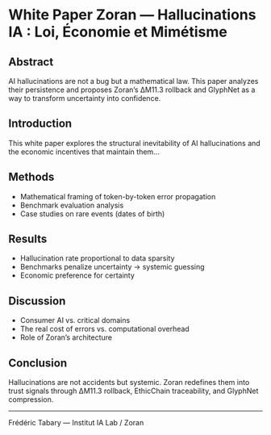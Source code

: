 # White Paper Zoran — Hallucinations IA : Loi, Économie et Mimétisme

## Abstract
AI hallucinations are not a bug but a mathematical law. This paper analyzes their persistence and proposes Zoran’s ΔM11.3 rollback and GlyphNet as a way to transform uncertainty into confidence.

## Introduction
This white paper explores the structural inevitability of AI hallucinations and the economic incentives that maintain them...

## Methods
- Mathematical framing of token-by-token error propagation
- Benchmark evaluation analysis
- Case studies on rare events (dates of birth)

## Results
- Hallucination rate proportional to data sparsity
- Benchmarks penalize uncertainty → systemic guessing
- Economic preference for certainty

## Discussion
- Consumer AI vs. critical domains
- The real cost of errors vs. computational overhead
- Role of Zoran’s architecture

## Conclusion
Hallucinations are not accidents but systemic. Zoran redefines them into trust signals through ΔM11.3 rollback, EthicChain traceability, and GlyphNet compression.

---
Frédéric Tabary — Institut IA Lab / Zoran

